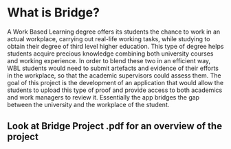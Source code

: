 <h1>What is Bridge?</h1>
A Work Based Learning degree offers its students the chance to work in an actual workplace, carrying out real-life working tasks, while studying to obtain their degree of third level higher education. This type of degree helps students acquire precious knowledge combining both university courses and working experience. In order to blend these two in an efficient way, WBL students would need to submit artefacts and evidence of their efforts in the workplace, so that the academic supervisors could assess them. The goal of this project is the development of an application that would allow the students to upload this type of proof and provide access to both academics and work managers to review it. Essentially the app bridges the gap between the university and the workplace of the student.

<h2> Look at Bridge Project .pdf for an overview of the project</h2>
